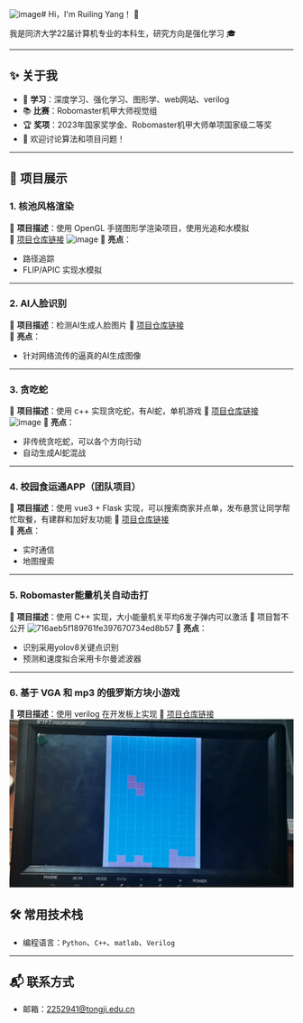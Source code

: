 ![image](https://github.com/user-attachments/assets/a879f3df-e204-4716-bc05-59f7ac70ed64)# Hi，I'm Ruiling Yang！ 👋

我是同济大学22届计算机专业的本科生，研究方向是强化学习 🎓 

---

## ✨ **关于我**

- 🔭 **学习**：深度学习、强化学习、图形学、web网站、verilog
- 📚 **比赛**：Robomaster机甲大师视觉组
- 🏆 **奖项**：2023年国家奖学金、Robomaster机甲大师单项国家级二等奖
- 💬 欢迎讨论算法和项目问题！  

---

## 🚀 **项目展示**

### **1. 核池风格渲染**  
🌟 **项目描述**：使用 OpenGL 手搓图形学渲染项目，使用光追和水模拟  
🔗 [项目仓库链接](https://github.com/yuehuarulian/Tongji-24-GL) 
![image](https://github.com/user-attachments/assets/172ce279-2354-4ae2-9e8f-71bce3c2b322)
📌 **亮点**：
- 路径追踪
- FLIP/APIC 实现水模拟

---

### **2. AI人脸识别**  
🌟 **项目描述**：检测AI生成人脸图片
🔗 [项目仓库链接](https://github.com/yuehuarulian/AI_detection)  
📌 **亮点**：
- 针对网络流传的逼真的AI生成图像

---

### **3. 贪吃蛇**  
🌟 **项目描述**：使用 c++ 实现贪吃蛇，有AI蛇，单机游戏
🔗 [项目仓库链接](https://github.com/yuehuarulian/Tongji-23-oop)  
![image](https://github.com/user-attachments/assets/aa6f22bc-00e3-483a-81da-f69fa2e3d97a)
📌 **亮点**：
- 非传统贪吃蛇，可以各个方向行动
- 自动生成AI蛇混战

---

### **4. 校园食运通APP（团队项目）**  
🌟 **项目描述**：使用 vue3 + Flask 实现，可以搜索商家并点单，发布悬赏让同学帮忙取餐，有建群和加好友功能
🔗 [项目仓库链接](https://gitlab.com/tj-cs-swe/cs10102302-2024-fall/G1/campusfoodexpress)  
📌 **亮点**：
- 实时通信
- 地图搜索

---

### **5. Robomaster能量机关自动击打**  
🌟 **项目描述**：使用 C++ 实现，大小能量机关平均6发子弹内可以激活
🔗 项目暂不公开
![716aeb5f189761fe397670734ed8b57](https://github.com/user-attachments/assets/20c67bd5-833c-4782-806b-15107c034b67)
📌 **亮点**：
- 识别采用yolov8关键点识别
- 预测和速度拟合采用卡尔曼滤波器

---

### **6. 基于 VGA 和 mp3 的俄罗斯方块小游戏**  
🌟 **项目描述**：使用 verilog 在开发板上实现
🔗 [项目仓库链接](https://github.com/yuehuarulian/Tongji-23-DigitalLogic)  
![image](https://github.com/yuehuarulian/Tongji-23-DigitalLogic/blob/main/image.png)


## 🛠️ **常用技术栈**

- 编程语言：`Python`、`C++`、`matlab`、`Verilog`

---

## 📬 **联系方式**

- 邮箱：2252941@tongji.edu.cn
